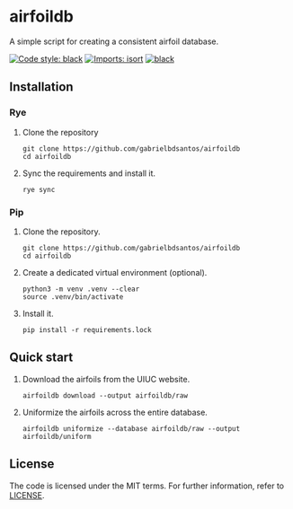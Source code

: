 # airfoildb

A simple script for creating a consistent airfoil database.

[![Code style: black](https://img.shields.io/badge/code%20style-black-000000.svg)](https://github.com/psf/black)
[![Imports: isort](https://img.shields.io/badge/%20imports-isort-%231674b1?style=flat&labelColor=ef8336)](https://pycqa.github.io/isort/)
[![black](https://github.com/gabrielbdsantos/airfoildb/actions/workflows/black.yml/badge.svg?branch=master)](https://github.com/gabrielbdsantos/airfoildb/actions/workflows/black.yml)

## Installation

### Rye

1. Clone the repository

       git clone https://github.com/gabrielbdsantos/airfoildb
       cd airfoildb

2. Sync the requirements and install it.

       rye sync

### Pip

1. Clone the repository.

       git clone https://github.com/gabrielbdsantos/airfoildb
       cd airfoildb

2. Create a dedicated virtual environment (optional).

       python3 -m venv .venv --clear
       source .venv/bin/activate

3. Install it.

       pip install -r requirements.lock


## Quick start

  1. Download the airfoils from the UIUC website.

         airfoildb download --output airfoildb/raw

  2. Uniformize the airfoils across the entire database.

         airfoildb uniformize --database airfoildb/raw --output airfoildb/uniform

## License

The code is licensed under the MIT terms. For further information, refer to [LICENSE](./LICENSE).
